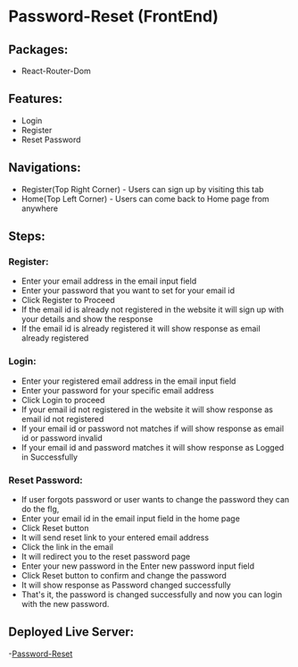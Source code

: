 # Password-Reset (FrontEnd)

## Packages:

* React-Router-Dom

## Features:

* Login
* Register
* Reset Password

## Navigations:

* Register(Top Right Corner) - Users can sign up by visiting this tab
* Home(Top Left Corner) - Users can come back to Home page from anywhere

## Steps:

### Register:
* Enter your email address in the email input field
* Enter your password that you want to set for your email id
* Click Register to Proceed
* If the email id is already not registered in the website it will sign up with your details and show the response
* If the email id is already registered it will show response as email already registered

### Login:
* Enter your registered email address in the email input field
* Enter your password for your specific email address
* Click Login to proceed
* If your email id not registered in the website it will show response as email id not registered
* If your email id or password not matches if will show response as email id or password invalid
* If your email id and password matches it will show response as Logged in Successfully

### Reset Password:
* If user forgots password or user wants to change the password they can do the flg,
* Enter your email id in the email input field in the home page
* Click Reset button
* It will send reset link to your entered email address
* Click the link in the email
* It will redirect you to the reset password page
* Enter your new password in the Enter new password input field
* Click Reset button to confirm and change the password
* It will show response as Password changed successfully
* That's it, the password is changed successfully and now you can login with the new password.

## Deployed Live Server:
-[Password-Reset](https://passwordresetbyfabianrajafernando.netlify.app/)
